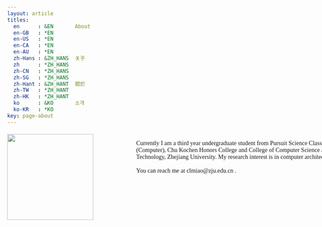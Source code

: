 ```yaml
---
layout: article
titles:
  en      : &EN       About
  en-GB   : *EN
  en-US   : *EN
  en-CA   : *EN
  en-AU   : *EN
  zh-Hans : &ZH_HANS  关于
  zh      : *ZH_HANS
  zh-CN   : *ZH_HANS
  zh-SG   : *ZH_HANS
  zh-Hant : &ZH_HANT  關於
  zh-TW   : *ZH_HANT
  zh-HK   : *ZH_HANT
  ko      : &KO       소개
  ko-KR   : *KO
key: page-about
---
```

<style>
  p#introduction{
   float:right;
   font-family:      Georgia, "Times New Roman", Times, serif;
   width: 500px;
   clear: left;
 }
 #allcontent {
  width: 800px;
  padding-top: 5px;
  padding-bottom: 5px;
  margin-left: auto;
  margin-right: auto;
}
</style>
<div id="allcontent">
  <div>
  <p id="introduction">Currently I am a third year undergraduate student from Pursuit Science Class (Computer), Chu Kochen Honors College and College of Computer Science and Technology, Zhejiang University. My research interest is in computer architecture.<br><br>
  You can reach me at clmiao@zju.edu.cn .</p>

  <img src="../../assets/images/me.JPG" width=200 />
  </div>

  <br/>
</div>

